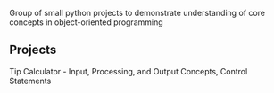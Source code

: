Group of small python projects to demonstrate understanding of core concepts in object-oriented programming

## Projects
Tip Calculator - Input, Processing, and Output Concepts, Control Statements
